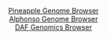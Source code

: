 <div id="Pineapple_Genome_Browser" align="center">
  <a href="https://igv.org/app/?sessionURL=blob:zZJdb5swFIb_i6VWm0QAQyCAFE1p2iZpsjRfJP1QhQwxxC3Y1DakaZT_PrfatJtVai42TfKFfXTs876vnz2oMReEURAAS4eODiHQgNiw7RwVZY7HqMACBCnKBdYAxynmmCYYBHuQIiFROBupmxspSxEYBpFlo0A0Y7qwdVSgV0bRVugJK4wuy3MUM44k48I446hmBsnqxhbHqCx1NdvWHWONJDJQXm4YFcwoMc2irXov.lWKMkxZgaOiyiV5FxApPUrjWk_Rt85q3kkSLMQQ7wbrdmc46Czti_Cu53bvwuv.KnRXp3OSUSQrjtuz6ZhOzodLLLczr37pj.YjMp2MT6wzTC5O7PPTi5eScCzasAU9x7O9pqeiIXSNX_4n12qRI52fXfe7PfvWvkmbuyzMKXzalEsxnwxvnj7wfdBAzpJKkQCSDW8F0NRs09Ucy228baGnmaav0uGMgOD.QQOSo.RJtd_vgdyVihcg8HP1jo4GGF9jDoKGb5ot6PuW02w1Td.HB20PKp7_vWgvw5nfMq2OZblRSnKpYF5HgpZCR5TqdZLq2euRWbqLAVvEk8f.9LsT3s4Wcc_tw2o5fbQ.ZkiNfv8.ZfQziv4JdZ8Rosv4WNSGyy5ujgbVM.lm3tWqdXnjDs5JUfR27I_xvEF0XDQp4wWSql9V1PEnbTXiBFGpCjURJCY5kbuVSpFtQQAtW0ELEpYzRSHgWfzF1EwNOubX33Dah4fDDw--">Pineapple Genome Browser</a>
</div>
<div id="Alphonso_Genome_Browser" align="center">
  <a href="https://igv.org/app/?sessionURL=blob:zZJfT9swFMW_iyXQJqWJnZCmiYSmDAqUUv6VUARCkZs4qSGxje0kLVW_.wzatJch0YdNk_xgX137nnP8W4OWSEU5AxFwbeTbCAELqAXvprgWFTnHNVEgKnCliAUkKYgkLCMgWoMCK42T6zNzc6G1UJHjUC16NWYlt5Vn4xq_coY7ZWe8dg54VeE5l1hzqZzvErfcoWXb68gcC2Gb2Z7tOznW2MGVWHCmuCMIK9POvJf.KqUlYbwmad1Umr4LSI0eozG3C_wtnk3jLCNKjclqlO_H41F86w2T..P.wX1ycTJL.rPdKS0Z1o0k..hm.hLjpaKLFgfiZjXKzvpP7TI4H_Md73B3uBRUErWPAjTwB97AC00wlOVk.T95Notu6fuYJ_Hd5bjUwvOGFXuajHNX.Fmh4.QD3xsLVDxrDAcgW8ggQtDyYN_y3X7vbYsGFoRv6UhOQfTwaAEtcfZs2h_WQK.EoQUo8tK8g2MBLnMiQdQLIQxQGLr.XrAHwxBtrDVoZPX3oj1KrsMAurHr9tOCVtqgnKeKCWVjxuw2K.zydVuG3JyMrtjzZbLjHjFyM6wnR0_nt9NwcnoK_5TmHjQJmOHvH2isfkbTP.HuM0JsPd8WNtFcnd51wWR0N0huyWGco7LxR8cni1n3YTzbRVNwWWNt.k3FHH_y1mJJMdOm0FJF57SiejUzKfIORMj1DLYg4xU3HAJZzr9AC1rIh19_4.ltHjc_AA--">Alphonso Genome Browser</a>
</div>


<div id="DAF_Genomics_Browser" align="center">
  <a href="https://ink-blot.github.io/?sessionURL=blob:tZFra9swFIb_y4H2ky_x_QJhOGvalCQNJPXCWko4s.VYrWW5krykC_nvE1nHYKOMQQeSkDiX99V5DvCVCEl5Cym4lhNYjgMGyJrvVsi6htwgIxLSChtJDBCkIoK0BYH0ABVKhflypitrpTqZ2naJlbklLWe0kJb0LOxMyXtVE51quhYy_MZb3Emr4EwnK7Sx6WreSm5jURApzYHdkXa72aE.fsY2p5Zkw_pG0ZPqRpvQxkqrQu2WtiXZ_8XIf1DWi37I1qvsVD8lL9flMJteZ5.8cX53FX68yxeTdR6uz1d026LqBRmOJjnedozHjzdXZ.4o8.I4CsfeYz5fXX4.8y7Ox_uOCiKHTuTEQezFQQBHAxpe9BoCFLVwUsc3Ijc2XN83X69eEOopCE4hvX8wQAksnnT6_QHUS6dRgSTP_YmaAVyUREBqJoNB5CSJG_iRP0gS52gcoBfNO7O8zJdJNHAz1w2tL8i0fkWb0wC10J_B9wL5W2e9_xUUXT6Ht4uRN5lPZjO2LXI6nff7QFwsnt7AZMCb36q4YKh06MfzFQo2Wo2RVv2i4h0fjt8B">DAF Genomics Browser</a>
</div>
